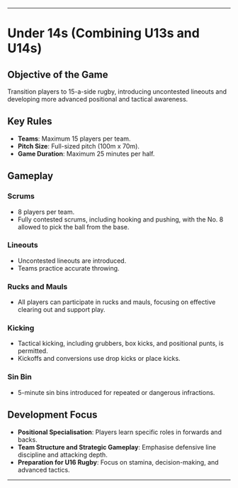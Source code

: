 ---

# Under 14s (Combining U13s and U14s)

## Objective of the Game
Transition players to 15-a-side rugby, introducing uncontested lineouts and developing more advanced positional and tactical awareness.

## Key Rules

- **Teams**: Maximum 15 players per team.
- **Pitch Size**: Full-sized pitch (100m x 70m).
- **Game Duration**: Maximum 25 minutes per half.

## Gameplay

### Scrums
- 8 players per team.
- Fully contested scrums, including hooking and pushing, with the No. 8 allowed to pick the ball from the base.

### Lineouts
- Uncontested lineouts are introduced.
- Teams practice accurate throwing.

### Rucks and Mauls
- All players can participate in rucks and mauls, focusing on effective clearing out and support play.

### Kicking
- Tactical kicking, including grubbers, box kicks, and positional punts, is permitted.
- Kickoffs and conversions use drop kicks or place kicks.

### Sin Bin
- 5-minute sin bins introduced for repeated or dangerous infractions.

## Development Focus
- **Positional Specialisation**: Players learn specific roles in forwards and backs.
- **Team Structure and Strategic Gameplay**: Emphasise defensive line discipline and attacking depth.
- **Preparation for U16 Rugby**: Focus on stamina, decision-making, and advanced tactics.

---